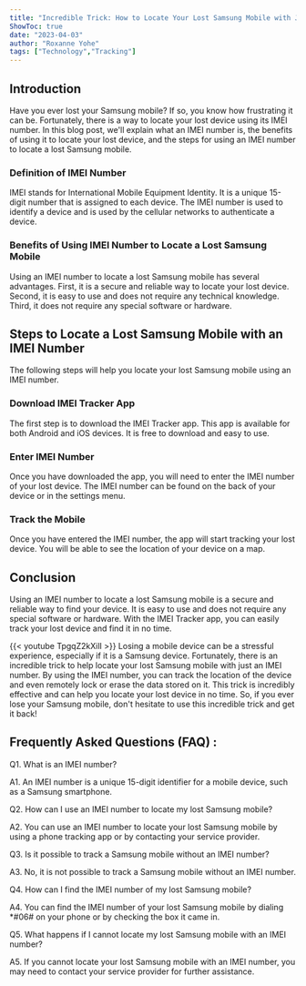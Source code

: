 ```yaml
---
title: "Incredible Trick: How to Locate Your Lost Samsung Mobile with Just an IMEI Number!"
ShowToc: true 
date: "2023-04-03"
author: "Roxanne Yohe" 
tags: ["Technology","Tracking"]
---
```

## Introduction

Have you ever lost your Samsung mobile? If so, you know how frustrating it can be. Fortunately, there is a way to locate your lost device using its IMEI number. In this blog post, we'll explain what an IMEI number is, the benefits of using it to locate your lost device, and the steps for using an IMEI number to locate a lost Samsung mobile.

### Definition of IMEI Number

IMEI stands for International Mobile Equipment Identity. It is a unique 15-digit number that is assigned to each device. The IMEI number is used to identify a device and is used by the cellular networks to authenticate a device.

### Benefits of Using IMEI Number to Locate a Lost Samsung Mobile

Using an IMEI number to locate a lost Samsung mobile has several advantages. First, it is a secure and reliable way to locate your lost device. Second, it is easy to use and does not require any technical knowledge. Third, it does not require any special software or hardware.

## Steps to Locate a Lost Samsung Mobile with an IMEI Number

The following steps will help you locate your lost Samsung mobile using an IMEI number.

### Download IMEI Tracker App

The first step is to download the IMEI Tracker app. This app is available for both Android and iOS devices. It is free to download and easy to use.

### Enter IMEI Number

Once you have downloaded the app, you will need to enter the IMEI number of your lost device. The IMEI number can be found on the back of your device or in the settings menu.

### Track the Mobile

Once you have entered the IMEI number, the app will start tracking your lost device. You will be able to see the location of your device on a map.

## Conclusion

Using an IMEI number to locate a lost Samsung mobile is a secure and reliable way to find your device. It is easy to use and does not require any special software or hardware. With the IMEI Tracker app, you can easily track your lost device and find it in no time.

{{< youtube TpgqZ2kXilI >}} 
Losing a mobile device can be a stressful experience, especially if it is a Samsung device. Fortunately, there is an incredible trick to help locate your lost Samsung mobile with just an IMEI number. By using the IMEI number, you can track the location of the device and even remotely lock or erase the data stored on it. This trick is incredibly effective and can help you locate your lost device in no time. So, if you ever lose your Samsung mobile, don't hesitate to use this incredible trick and get it back!

## Frequently Asked Questions (FAQ) :
Q1. What is an IMEI number?

A1. An IMEI number is a unique 15-digit identifier for a mobile device, such as a Samsung smartphone.

Q2. How can I use an IMEI number to locate my lost Samsung mobile?

A2. You can use an IMEI number to locate your lost Samsung mobile by using a phone tracking app or by contacting your service provider.

Q3. Is it possible to track a Samsung mobile without an IMEI number?

A3. No, it is not possible to track a Samsung mobile without an IMEI number.

Q4. How can I find the IMEI number of my lost Samsung mobile?

A4. You can find the IMEI number of your lost Samsung mobile by dialing *#06# on your phone or by checking the box it came in.

Q5. What happens if I cannot locate my lost Samsung mobile with an IMEI number?

A5. If you cannot locate your lost Samsung mobile with an IMEI number, you may need to contact your service provider for further assistance.


